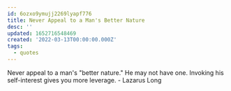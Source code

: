 ```yaml
---
id: 6ozxo9ymujj2269lyapf776
title: Never Appeal to a Man's Better Nature
desc: ''
updated: 1652716548469
created: '2022-03-13T00:00:00.000Z'
tags:
  - quotes
---
```


Never appeal to a man's "better nature."  He may not have one. Invoking his self-interest gives you more leverage.  - Lazarus Long
